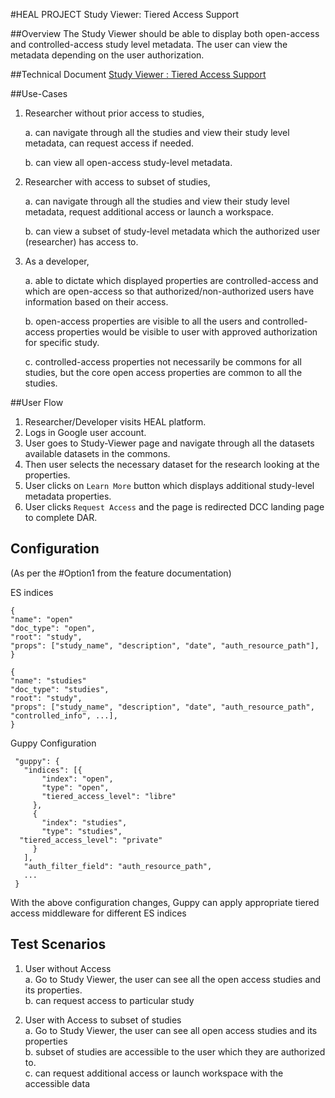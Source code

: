 #HEAL PROJECT Study Viewer: Tiered Access Support

##Overview
The Study Viewer should be able to display both open-access and controlled-access study level metadata. The user can 
view the metadata depending on the user authorization.

##Technical Document
[Study Viewer : Tiered Access Support](https://docs.google.com/document/d/1F9ytUu-jedmtIj9SRRq4BtJdTfuklAqbsKHctI9UwNQ/edit#)

##Use-Cases
1. Researcher without prior access to studies,

    a. can navigate through all the studies and view their study level metadata, can request access if needed.
    
    b. can view all open-access study-level metadata.
    
2. Researcher with access to subset of studies,
    
    a. can navigate through all the studies and view their study level metadata, request additional access or launch a 
    workspace.
    
    b. can view a subset of study-level metadata which the authorized user (researcher) has access to.
    
3. As a developer,

    a. able to dictate which displayed properties are controlled-access and which are open-access so that authorized/non-authorized 
    users have information based on their access.
    
    b. open-access properties are visible to all the users and controlled-access properties would be visible to user with 
    approved authorization for specific study.
    
    c. controlled-access properties not necessarily be commons for all studies, 
    but the core open access properties are common to all the studies.

##User Flow

1. Researcher/Developer visits HEAL platform.
2. Logs in Google user account.
3. User goes to Study-Viewer page and navigate through all the datasets available datasets in the commons.
4. Then user selects the necessary dataset for the research looking at the properties.
5. User clicks on `Learn More` button which displays additional study-level metadata properties.
6. User clicks `Request Access` and the page is redirected DCC landing page to complete DAR.

## Configuration 
(As per the #Option1 from the feature documentation)

ES indices

```
{
"name": "open"
"doc_type": "open",
"root": "study",
"props": ["study_name", "description", "date", "auth_resource_path"],
}

{
"name": "studies"
"doc_type": "studies",
"root": "study",
"props": ["study_name", "description", "date", "auth_resource_path", "controlled_info", ...],
}
```
Guppy Configuration
```
 "guppy": {
   "indices": [{
       "index": "open",
       "type": "open",
       "tiered_access_level": "libre"
     },
     {
       "index": "studies",
       "type": "studies",
  "tiered_access_level": "private"
     }
   ],
   "auth_filter_field": "auth_resource_path",
   ...
 }
```
With the above configuration changes, Guppy can apply appropriate tiered access middleware for different ES indices

## Test Scenarios

1. User without Access <br>
    a. Go to Study Viewer, the user can see all the open access studies and its properties. <br>
    b. can request access to particular study 
    
2. User with Access to subset of studies <br>
    a. Go to Study Viewer, the user can see all open access studies and its properties <br>
    b. subset of studies are accessible to the user which they are authorized to. <br>
    c. can request additional access or launch workspace with the accessible data
    



